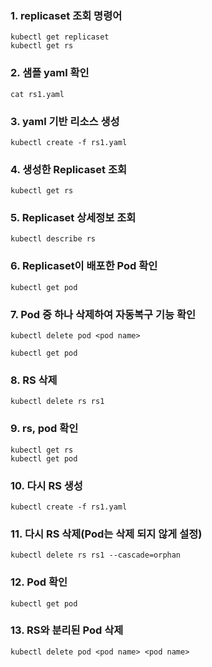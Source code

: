 
### 1. replicaset 조회 명령어
```
kubectl get replicaset
kubectl get rs
```

### 2. 샘플 yaml 확인
```
cat rs1.yaml
```

### 3. yaml 기반 리소스 생성
```
kubectl create -f rs1.yaml
```

### 4. 생성한 Replicaset 조회
```
kubectl get rs
```

### 5. Replicaset 상세정보 조회
```
kubectl describe rs
```

### 6. Replicaset이 배포한 Pod 확인
```
kubectl get pod
```

### 7. Pod 중 하나 삭제하여 자동복구 기능 확인
```
kubectl delete pod <pod name>
```
```
kubectl get pod
```

### 8. RS 삭제
```
kubectl delete rs rs1
```

### 9. rs, pod 확인
```
kubectl get rs
kubectl get pod
```

### 10. 다시 RS 생성
```
kubectl create -f rs1.yaml
```

### 11. 다시 RS 삭제(Pod는 삭제 되지 않게 설정)
```
kubectl delete rs rs1 --cascade=orphan
```

### 12. Pod 확인
```
kubectl get pod
```

### 13. RS와 분리된 Pod 삭제
```
kubectl delete pod <pod name> <pod name>
```

